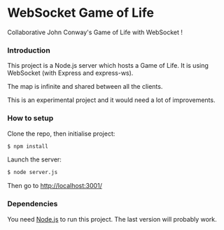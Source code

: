 # WebSocket Game of Life

Collaborative John Conway's Game of Life with WebSocket !


### Introduction

This project is a Node.js server which hosts a Game of Life.
It is using WebSocket (with Express and express-ws).

The map is infinite and shared between all the clients.

This is an experimental project and it would need a lot of improvements.


### How to setup

Clone the repo, then initialise project:

```bash
$ npm install
```

Launch the server:

```bash
$ node server.js
```

Then go to [http://localhost:3001/](http://localhost:3001/)


### Dependencies

You need [Node.js](https://nodejs.org/en/) to run this project. The last version will probably work.
